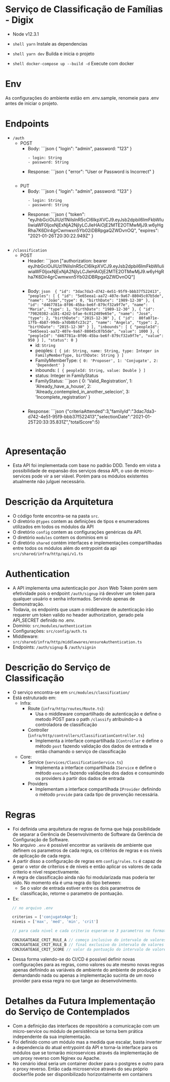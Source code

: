 # Serviço de Classificação de Famílias - Digix

 - Node v12.3.1
 - ```shell yarn``` Instale as dependencias
 - ```shell yarn dev``` Builda e inicia o projeto

 - ```shell docker-compose up --build -d``` Execute com docker 

# Env 

As configurações do ambiente estão em .env.sample, renomeie para .env antes de iniciar o projeto.

# Endpoints 

- `/auth`
    - POST
        - Body: ```json
                { "login": "admin", password: "123" }
            ```
            - login: String
            - password: String
        - Response: ```json 
                { "error": "User or Password is Incorrect" }
            ```
    - PUT
        - Body: ```json 
                { "login": "admin", password: "123" }
            ```
            - login: String
            - password: String
        - Response: ```json 
                { "token": "eyJhbGciOiJIUzI1NiIsInR5cCI6IkpXVCJ9.eyJsb2dpbiI6ImFkbWluIiwiaWF0IjoxNjExNjA2NjIyLCJleHAiOjE2MTE2OTMwMjJ9.w6yHgRha7K6Dir4grCwmwxn5Yb02iDBRpgaQZWDvnOQ", "expires": "2021-01-26T20:30:22.949Z" }
            ``` 

- `/classification`
    - POST
        - Header: ```json
                ["authorization: bearer eyJhbGciOiJIUzI1NiIsInR5cCI6IkpXVCJ9.eyJsb2dpbiI6ImFkbWluIiwiaWF0IjoxNjExNjA2NjIyLCJleHAiOjE2MTE2OTMwMjJ9.w6yHgRha7K6Dir4grCwmwxn5Yb02iDBRpgaQZWDvnOQ"]
            ```
        - Body: ```json 
                    { "id": "3dac7da3-d742-4e51-95f9-bbb37f522413", "peoples": [ { "id": "5e65eea1-aa72-407e-9a67-88045c07b5de", "name": "João","type": 0, "birthDate": "1989-12-30" }, { "id": "d467781a-8f06-45ba-be6f-879cf32a9f7e", "name": "Maria", "type": 1, "birthDate": "1989-12-30" }, { "id": "79820382-a181-42d2-bfae-6c012489e65e", "name": "José", "type": 2, "birthDate": "2015-12-30" }, { "id":  80fa071e-17fb-4b87-99db-a7db0bfc23c2", "name": "Angela", "type": 2, "birthDate": "2015-12-30" } ], "inbounds": [ { "peopleId": "5e65eea1-aa72-407e-9a67-88045c07b5de", "value": 1000 }, { "peopleId": "d467781a-8f06-45ba-be6f-879cf32a9f7e", "value": 950 } ], "status": 0 }
                ```
            - id: ```String```
            - peoples: ```[ { id: String, name: String, type: Integer in FamilyMemberType, birthDate: String } ]```
            - FamilyMemberType: ``` { 0: 'Proposer', 1: 'Conjugate', 2: 'Dependent' } ```
            - inbounds: ```[ { peopleId: String, value: Double } ]```
            - status: Integer in FamilyStatus
            - FamilyStatus: ```json 
                    { 0: 'Valid_Registration', 1: 'Already_have_a_house', 2: 'Already_contempled_in_another_selecion', 3: 'Incomplete_registration' }
                ```
        - Response: ```json 
                {"criteriaAttended":3,"familyId":"3dac7da3-d742-4e51-95f9-bbb37f522413","selectionDate":"2021-01-25T20:33:35.831Z","totalScore":5}
            ```


# Apresentação 

- Esta API foi implementada com base no padrão DDD. Tendo em vista a possibilidade de expansão dos serviços dessa API, o uso de micro-services pode vir a ser viável. Porém para os módulos existentes atualmente não julguei necessário.

# Descrição da Arquitetura 

- O código fonte encontra-se na pasta `src`.
- O diretório `@types` contem as definições de tipos e enumeradores utilizados em todos os módulos da API
- O diretório `config` contem as configurações genéricas da API.
- O diretório `modules` contem os domínios em si
- O diretório `shared` contém interfaces e implementações compartilhadas entre todos os módulos além do entrypoint da api `src/shared/infra/http/api/v1.ts`

# Authentication 

- A API implementa uma autenticação por Json Web Token porém sem efetividade pois o endpoint `/auth/signup` irá devolver um token para qualquer usuário e senha informados. Servindo apenas de demonstração.
- Todavia, os endpoints que usam o middleware de autenticação irão requerer um token valido no header authorization, gerado pela API_SECRET definido no .env.
- Domínio: `src/modules/authentication`
- Configurações: `src/config/auth.ts`
- Middleware: `src/shared/infra/http/middlewares/ensureAuthentication.ts`
- Endpoints: `/auth/signup` & `/auth/signin`

# Descrição do Serviço de Classificação 

- O serviço encontra-se em `src/modules/classification/`
- Está estruturado em: 
    - Infra: 
        - Route (`infra/http/routes/Route.ts`):
            - Usa o middleware compartilhado de autenticação e define o metodo POST para o path `/classify` atribuindo-o à controladora de classificação
        - Controller (`infra/http/controllers/ClassificationController.ts`)
            - Implementa a interface compartilhada `IController` e define o método `post` fazendo validação dos dados de entrada e então chamando o serviço de classificação
    - Core: 
        - Service (`services/ClassificationService.ts`)
            - Implementa a interface compartilhada `IService` e define o método `execute` fazendo validações dos dados e consumindo os providers à partir dos dados de entrada
        - Providers
            - Implementam a interface compartilhada `IProvider` definindo o método `provide` para cada tipo de provenção necessária.


# Regras 

- Foi definida uma arquitetura de regras de forma que haja possibilidade de separar a Gerência de Desenvolvimento de Software da Gerência de Configuração de Software. 
- No arquivo `.env` é possível encontrar as variáveis de ambiente que definem os parametros de cada regra, os critérios de regras e os níveis de aplicação de cada regra. 
- A partir disso a configuração de regras em `config/rules.ts` é capaz de gerar o vetor de críterios e de níveis e então aplicar os valores de cada criterio e nível respectivamente. 
- A regra de classificação ainda não foi modularizada mas poderia ter sido. No momento ela é uma regra do tipo between:
    - Se o valor de entrada estiver entre os dois parametros de classificação, retorne o parametro de pontuação.
- Ex: 
 ```javascript 
    // no arquivo .env 

    criterios = ['conjugateAge'];
    niveis = ['max', 'med', 'min', 'crit']

    // para cada nivel e cada criterio esperam-se 3 parametros no formato:

    CONJUGATEAGE_CRIT_RULE_A // começo inclusivo do intervalo de valores
    CONJUGATEAGE_CRIT_RULE_B // final exclusivo do intervalo de valores
    CONJUGATEAGE_CRIT_SCORE // valor da pontuação do intervalo de valores

 ```

 - Dessa forma valendo-se do CI/CD é possível definir novas configurações para as regras, como valores ou ate mesmo novas regras apenas definindo as variáveis de ambiente do ambiente de produção e demandando nada ou apenas a implementação sucinta de um novo provider para essa regra no que tange ao desenvolvimento.

# Detalhes da Futura Implementação do Serviço de Contemplados

- Com a definição das interfaces de repositório a comunicação com um micro-service ou módulo de persistência se torna bem prática independente da sua implementação.
- Foi definido como um módulo mas a medida que escalar, basta inverter a dependencia do atual entrypoint da API e torna-la interface para os módulos que se tornarão microservices através da implementação de um proxy reverso com Nginex ou Apache.
- No cenário ideal seria um container docker para o postgres e outro para o proxy reverso. Então cada microservice através do seu próprio dockerfile pode ser disponibilizado horizontalmente em containers

